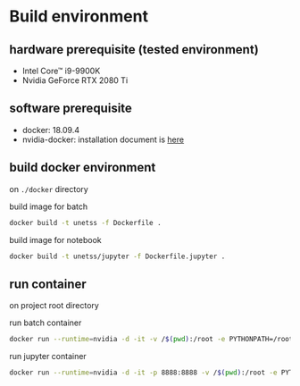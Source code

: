 # Build environment


## hardware prerequisite (tested environment)

- Intel Core™ i9-9900K
- Nvidia GeForce RTX 2080 Ti 

## software prerequisite

- docker: 18.09.4
- nvidia-docker: installation document is [here](https://github.com/NVIDIA/nvidia-docker)

## build docker environment

on `./docker` directory 

build image for batch

```bash
docker build -t unetss -f Dockerfile .
```

build image for notebook

```bash
docker build -t unetss/jupyter -f Dockerfile.jupyter .
```

## run container

on project root directory

run batch container

```bash
docker run --runtime=nvidia -d -it -v /$(pwd):/root -e PYTHONPATH=/root/src --name unetss unetss
```

run jupyter container

```bash
docker run --runtime=nvidia -d -it -p 8888:8888 -v /$(pwd):/root -e PYTHONPATH=/root/src --name jupyter unetss/jupyter
```
